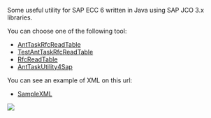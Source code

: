 Some useful utility for SAP ECC 6 written in Java using SAP JCO 3.x libraries.

You can choose one of the following tool:
  * [AntTaskRfcReadTable](http://code.google.com/p/utility4sap/wiki/AntTaskRfcReadTable)
  * [TestAntTaskRfcReadTable](http://code.google.com/p/utility4sap/wiki/TestAntTaskRfcReadTable)
  * [RfcReadTable](http://code.google.com/p/utility4sap/wiki/RfcReadTable)
  * [AntTaskUtility4Sap](http://code.google.com/p/utility4sap/wiki/AntTaskUtility4Sap)

You can see an example of XML on this url:
  * [SampleXML](http://code.google.com/p/utility4sap/wiki/SampleXML)

[![](http://www2.clustrmaps.com/stats/maps-no_clusters/code.google.com-p-utility4sap--thumb.jpg)](http://www2.clustrmaps.com/user/48a10a84e)